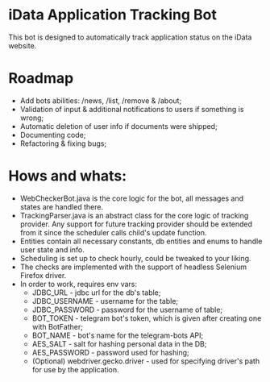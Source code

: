 # iData Application Tracking Bot

This bot is designed to automatically track application status on the iData website.

# Roadmap

* Add bots abilities: /news, /list, /remove & /about;
* Validation of input & additional notifications to users if something is wrong;
* Automatic deletion of user info if documents were shipped;
* Documenting code;
* Refactoring & fixing bugs;

# Hows and whats:

* WebCheckerBot.java is the core logic for the bot, all messages and states are handled there.
* TrackingParser.java is an abstract class for the core logic of tracking provider. Any support for future tracking
  provider should be extended from it since the scheduler calls child's update function.
* Entities contain all necessary constants, db entities and enums to handle user state and info.
* Scheduling is set up to check hourly, could be tweaked to your liking.
* The checks are implemented with the support of headless Selenium Firefox driver.
* In order to work, requires env vars:
  * JDBC_URL - jdbc url for the db's table;
  * JDBC_USERNAME - username for the table;
  * JDBC_PASSWORD - password for the username of table;
  * BOT_TOKEN - telegram bot's token, which is given after creating one with BotFather;
  * BOT_NAME - bot's name for the telegram-bots API;
  * AES_SALT - salt for hashing personal data in the DB;
  * AES_PASSWORD - password used for hashing;
  * (Optional) webdriver.gecko.driver - used for specifying driver's path for use by the application.
